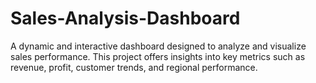 # Sales-Analysis-Dashboard
A dynamic and interactive dashboard designed to analyze and visualize sales performance. This project offers insights into key metrics such as revenue, profit, customer trends, and regional performance.
